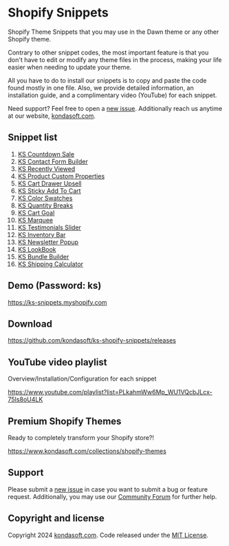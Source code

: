 # Shopify Snippets
Shopify Theme Snippets that you may use in the Dawn theme or any other Shopify theme. 

Contrary to other snippet codes, the most important feature is that you don't have to edit or modify any theme files in the process, making your life easier when needing to update your theme. 

All you have to do to install our snippets is to copy and paste the code found mostly in one file. Also, we provide detailed information, an installation guide, and a complimentary video (YouTube) for each snippet. 

Need support? Feel free to open a [new issue](https://github.com/kondasoft/ks-shopify-snippets/issues). Additionally reach us anytime at our website, [kondasoft.com](https://www.kondasoft.com).

## Snippet list 
1. [KS Countdown Sale](https://www.kondasoft.com/collections/shopify-snippets/products/ks-countdown-sale)
2. [KS Contact Form Builder](https://www.kondasoft.com/collections/shopify-snippets/products/ks-contact-form-builder)
3. [KS Recently Viewed](https://www.kondasoft.com/collections/shopify-snippets/products/ks-recently-viewed)
4. [KS Product Custom Properties](https://www.kondasoft.com/collections/shopify-snippets/products/ks-product-custom-properties)
5. [KS Cart Drawer Upsell](https://www.kondasoft.com/collections/shopify-snippets/products/ks-cart-drawer-upsell)
6. [KS Sticky Add To Cart](https://www.kondasoft.com/collections/shopify-snippets/products/ks-sticky-add-to-cart)
7. [KS Color Swatches](https://www.kondasoft.com/collections/shopify-snippets/products/ks-color-swatches)
8. [KS Quantity Breaks](https://www.kondasoft.com/collections/shopify-snippets/products/ks-quantity-breaks)
9. [KS Cart Goal](https://www.kondasoft.com/collections/shopify-snippets/products/ks-cart-goal)
10. [KS Marquee](https://www.kondasoft.com/collections/shopify-snippets/products/ks-marquee)
11. [KS Testimonials Slider](https://www.kondasoft.com/collections/shopify-snippets/products/ks-testimonials-slider)
12. [KS Inventory Bar](https://www.kondasoft.com/collections/shopify-snippets/products/ks-inventory-bar)
13. [KS Newsletter Popup](https://www.kondasoft.com/collections/shopify-snippets/products/ks-newsletter-popup)
14. [KS LookBook](https://www.kondasoft.com/collections/shopify-snippets/products/ks-lookbook)
15. [KS Bundle Builder](https://www.kondasoft.com/collections/shopify-snippets/products/ks-bundle-builder)
16. [KS Shipping Calculator](https://www.kondasoft.com/collections/shopify-snippets/products/ks-shipping-calculator)

## Demo (Password: ks)
https://ks-snippets.myshopify.com

## Download
https://github.com/kondasoft/ks-shopify-snippets/releases

## YouTube video playlist
Overview/Installation/Configuration for each snippet

https://www.youtube.com/playlist?list=PLkahmWw6Mp_WU1VQcbJLcx-75Is8oU4LK


## Premium Shopify Themes
Ready to completely transform your Shopify store?! 

https://www.kondasoft.com/collections/shopify-themes

## Support
Please submit a [new issue](https://github.com/kondasoft/ks-shopify-snippets/issues/new) in case you want to submit a bug or feature request. Additionally, you may use our [Community Forum](https://community.kondasoft.com/) for further help.

## Copyright and license
Copyright 2024 [kondasoft.com](https://www.kondasoft.com). Code released under the [MIT License](https://github.com/kondasoft/ks-shopify-snippets/blob/master/LICENSE).

